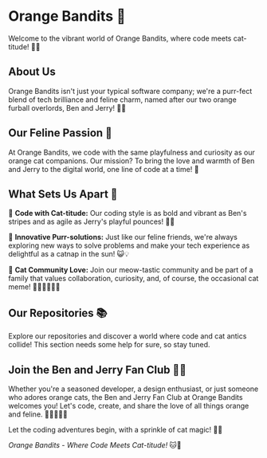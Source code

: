 # Orange Bandits 🐾

Welcome to the vibrant world of Orange Bandits, where code meets cat-titude! 🌈🐱

## About Us

Orange Bandits isn't just your typical software company; we're a purr-fect blend of tech brilliance and feline charm, named after our two orange furball overlords, Ben and Jerry! 🚀🧡

## Our Feline Passion 🐾

At Orange Bandits, we code with the same playfulness and curiosity as our orange cat companions. Our mission? To bring the love and warmth of Ben and Jerry to the digital world, one line of code at a time! 💖

## What Sets Us Apart 🌟

🎨 **Code with Cat-titude:** Our coding style is as bold and vibrant as Ben's stripes and as agile as Jerry's playful pounces! 🐾🚀

🚀 **Innovative Purr-solutions:** Just like our feline friends, we're always exploring new ways to solve problems and make your tech experience as delightful as a catnap in the sun! 😺💡

🤝 **Cat Community Love:** Join our meow-tastic community and be part of a family that values collaboration, curiosity, and, of course, the occasional cat meme! 🐾🤗👩‍💻👨‍💻

## Our Repositories 📚

Explore our repositories and discover a world where code and cat antics collide! This section needs some help for sure, so stay tuned.

## Join the Ben and Jerry Fan Club 🧡🐾

Whether you're a seasoned developer, a design enthusiast, or just someone who adores orange cats, the Ben and Jerry Fan Club at Orange Bandits welcomes you! Let's code, create, and share the love of all things orange and feline. 🚀👩‍💻👨‍💻

Let the coding adventures begin, with a sprinkle of cat magic! 🐾✨

_Orange Bandits - Where Code Meets Cat-titude!_ 🐱🚀
